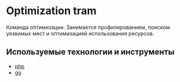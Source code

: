 # Optimization tram

Команда оптимизации. Занимается профилированием, поиском уязвимых мест и оптимизацией использования ресурсов.

## Используемые технологии и инструменты

* [php](tech/php.md)
* [go](tech/go.md)